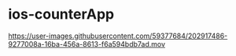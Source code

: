 # ios-counterApp

https://user-images.githubusercontent.com/59377684/202917486-9277008a-16ba-456a-8613-f6a594bdb7ad.mov


